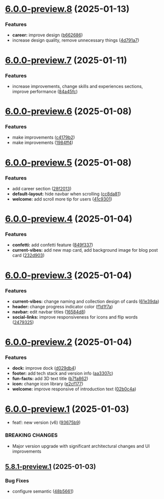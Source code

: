 # [6.0.0-preview.8](https://github.com/erbilnas/erbilnas-com/compare/v6.0.0-preview.7...v6.0.0-preview.8) (2025-01-13)


### Features

* **career:** improve design ([b662686](https://github.com/erbilnas/erbilnas-com/commit/b6626869c133aa3196e1fcc0c9a7d57ce5438706))
* increase design quality, remove unnecessary things ([4d791a7](https://github.com/erbilnas/erbilnas-com/commit/4d791a7dfc0f574e7f99d2f18b57d2ec80cf73d8))

# [6.0.0-preview.7](https://github.com/erbilnas/erbilnas-com/compare/v6.0.0-preview.6...v6.0.0-preview.7) (2025-01-11)


### Features

* increase improvements, change skills and experiences sections, improve performance ([84a45fc](https://github.com/erbilnas/erbilnas-com/commit/84a45fc729854b2466dfb232d26959ece7015d61))

# [6.0.0-preview.6](https://github.com/erbilnas/erbilnas-com/compare/v6.0.0-preview.5...v6.0.0-preview.6) (2025-01-08)


### Features

* make improvements ([c4179b2](https://github.com/erbilnas/erbilnas-com/commit/c4179b207195475e076ca665e52e4f9286165edb))
* make improvements ([1984ff4](https://github.com/erbilnas/erbilnas-com/commit/1984ff42260432d470b7e9769e904a389bb89017))

# [6.0.0-preview.5](https://github.com/erbilnas/erbilnas-com/compare/v6.0.0-preview.4...v6.0.0-preview.5) (2025-01-08)


### Features

* add career section ([28f2013](https://github.com/erbilnas/erbilnas-com/commit/28f2013900150b8bbe0d24e6b5b9961bbccc04e0))
* **default-layout:** hide navbar when scrolling ([cc8da81](https://github.com/erbilnas/erbilnas-com/commit/cc8da81419504d6bd595e9b856e0282dd5d47057))
* **welcome:** add scroll more tip for users ([41c9301](https://github.com/erbilnas/erbilnas-com/commit/41c9301f50959244cbc87e9ae43f45a2e65d3258))

# [6.0.0-preview.4](https://github.com/erbilnas/erbilnas-com/compare/v6.0.0-preview.3...v6.0.0-preview.4) (2025-01-04)


### Features

* **confetti:** add confetti feature ([849f337](https://github.com/erbilnas/erbilnas-com/commit/849f3379a22d2cc5378f30b00053e9870ffd4589))
* **current-vibes:** add new map card, add background image for blog post card ([232d903](https://github.com/erbilnas/erbilnas-com/commit/232d903fd2400a22f477b91e2d71863d61ddb1c5))

# [6.0.0-preview.3](https://github.com/erbilnas/erbilnas-com/compare/v6.0.0-preview.2...v6.0.0-preview.3) (2025-01-04)


### Features

* **current-vibes:** change naming and collection design of cards ([61e39da](https://github.com/erbilnas/erbilnas-com/commit/61e39da537c2049e382400849ea9f13179c12ffd))
* **header:** change progress indicator color ([f1d1f7a](https://github.com/erbilnas/erbilnas-com/commit/f1d1f7a0df6aafa1411f609ae32acf67e314cdda))
* **navbar:** edit navbar titles ([16584d8](https://github.com/erbilnas/erbilnas-com/commit/16584d83b6ca6701ba2a764ced66edc18241e2ff))
* **social-links:** improve responsiveness for icons and flip words ([2479325](https://github.com/erbilnas/erbilnas-com/commit/24793250cb723120f2c0b2c6ad2a8df44039c67e))

# [6.0.0-preview.2](https://github.com/erbilnas/erbilnas-com/compare/v6.0.0-preview.1...v6.0.0-preview.2) (2025-01-04)


### Features

* **dock:** improve dock ([d029db4](https://github.com/erbilnas/erbilnas-com/commit/d029db4740dff127100f7141b0393d8a2f3780e1))
* **footer:** add tech stack and version info ([aa3307c](https://github.com/erbilnas/erbilnas-com/commit/aa3307c460cddc354e195a40882a6e76005aa819))
* **fun-facts:** add 3D text title ([b7fa862](https://github.com/erbilnas/erbilnas-com/commit/b7fa862b5886a25efd5ccd94c5ec90ed213b9dbb))
* **icon:** change icon library ([e2cf177](https://github.com/erbilnas/erbilnas-com/commit/e2cf177e6dcc19ea7d6798e52df036763157aa43))
* **welcome:** improve responsive of introduction text ([02b0c4a](https://github.com/erbilnas/erbilnas-com/commit/02b0c4a58b5a1a1d78a623203045e69566cbd7af))

# [6.0.0-preview.1](https://github.com/erbilnas/erbilnas-com/compare/v5.8.1-preview.1...v6.0.0-preview.1) (2025-01-03)


* feat!: new version (v6) ([93675b9](https://github.com/erbilnas/erbilnas-com/commit/93675b95c7e65ffdbd61e18fc0acbf22c6c672ba))


### BREAKING CHANGES

* Major version upgrade with significant architectural changes and UI improvements

## [5.8.1-preview.1](https://github.com/erbilnas/erbilnas-com/compare/v5.8.0...v5.8.1-preview.1) (2025-01-03)


### Bug Fixes

* configure semantic ([48b5661](https://github.com/erbilnas/erbilnas-com/commit/48b56613283648ad4911fbd8c02f36628795e604))
